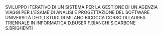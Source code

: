 SVILUPPO ITERATIVO DI UN SISTEMA PER LA  GESTIONE DI UN AGENZIA VIAGGI PER L'ESAME  DI ANALISI E PROGETTAZIONE DEL SOFTWARE 
UNIVERSITÀ DEGLI STUDI DI MILANO BICOCCA CORSO DI LAUREA TRIENNALE IN INFORMATICA
D.BUSER
F.BIANCHI
S.CARBONE
S.BRIGHENTI
